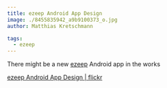 ```yaml
---
title: ezeep Android App Design
image: ./8455835942_a9b9100373_o.jpg
author: Matthias Kretschmann

tags:
  - ezeep
---
```


There might be a new [ezeep](http://ezeep.com) Android app in the works

[ezeep Android App Design | flickr](http://www.flickr.com/photos/krema/8455835942/)
